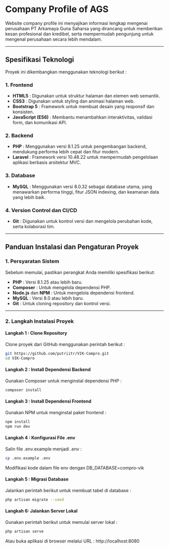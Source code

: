 # Company Profile of AGS
Website company profile ini menyajikan informasi lengkap mengenai perusahaan PT Arkamaya Guna Saharsa yang dirancang untuk memberikan kesan profesional dan kredibel, serta mempermudah pengunjung untuk mengenal perusahaan secara lebih mendalam.

---

## Spesifikasi Teknologi
Proyek ini dikembangkan menggunakan teknologi berikut :

### 1. **Frontend**
- **HTML5** : Digunakan untuk struktur halaman dan elemen web semantik.
- **CSS3** : Digunakan untuk styling dan animasi halaman web.
- **Bootstrap 5** : Framework untuk membuat desain yang responsif dan konsisten.
- **JavaScript (ES6)** : Membantu menambahkan interaktivitas, validasi form, dan komunikasi API.

### 2. **Backend**
- **PHP** : Menggunakan versi 8.1.25 untuk pengembangan backend, mendukung performa lebih cepat dan fitur modern.
- **Laravel** : Framework versi 10.48.22 untuk mempermudah pengelolaan aplikasi berbasis arsitektur MVC.

### 3. **Database**
- **MySQL** : Menggunakan versi 8.0.32 sebagai database utama, yang menawarkan performa tinggi, fitur JSON indexing, dan keamanan data yang lebih baik.

### 4. **Version Control dan CI/CD**
- **Git** : Digunakan untuk kontrol versi dan mengelola perubahan kode, serta kolaborasi tim.

---

## Panduan Instalasi dan Pengaturan Proyek

### 1. **Persyaratan Sistem**
Sebelum memulai, pastikan perangkat Anda memiliki spesifikasi berikut:
- **PHP** : Versi 8.1.25 atau lebih baru.
- **Composer** : Untuk mengelola dependensi PHP.
- **Node.js** dan **NPM** : Untuk mengelola dependensi frontend.
- **MySQL** : Versi 8.0 atau lebih baru.
- **Git** : Untuk cloning repository dan kontrol versi.

---

### 2. **Langkah Instalasi Proyek**

#### **Langkah 1 : Clone Repository**
Clone proyek dari GitHub menggunakan perintah berikut :
```bash
git https://github.com/putriitr/VIK-Compro.git
cd VIK-Compro
```

#### **Langkah 2 : Install Dependensi Backend**
Gunakan Composer untuk menginstal dependensi PHP :
```bash
composer install
```

#### **Langkah 3 : Install Dependensi Frontend**
Gunakan NPM untuk menginstal paket frontend :
```bash
npm install
npm run dev
```

#### **Langkah 4 : Konfigurasi File .env**
Salin file .env.example menjadi .env :
```bash
cp .env.example .env
```
Modifikasi kode dalam file env dengan DB_DATABASE=compro-vik

#### **Langkah 5 : Migrasi Database**
Jalankan perintah berikut untuk membuat tabel di database :
```bash
php artisan migrate --seed
```

#### **Langkah 6: Jalankan Server Lokal**
Gunakan perintah berikut untuk memulai server lokal :
```bash
php artisan serve
```
Atau buka aplikasi di browser melalui URL : http://localhost:8080
